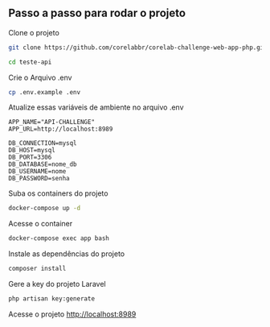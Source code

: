 ## Passo a passo para rodar o projeto
Clone o projeto
```sh
git clone https://github.com/corelabbr/corelab-challenge-web-app-php.git teste-api
```
```sh
cd teste-api
```


Crie o Arquivo .env
```sh
cp .env.example .env
```


Atualize essas variáveis de ambiente no arquivo .env
```dosini
APP_NAME="API-CHALLENGE"
APP_URL=http://localhost:8989

DB_CONNECTION=mysql
DB_HOST=mysql
DB_PORT=3306
DB_DATABASE=nome_db
DB_USERNAME=nome
DB_PASSWORD=senha
```


Suba os containers do projeto
```sh
docker-compose up -d
```


Acesse o container
```sh
docker-compose exec app bash
```


Instale as dependências do projeto
```sh
composer install
```


Gere a key do projeto Laravel
```sh
php artisan key:generate
```


Acesse o projeto
[http://localhost:8989](http://localhost:8989)